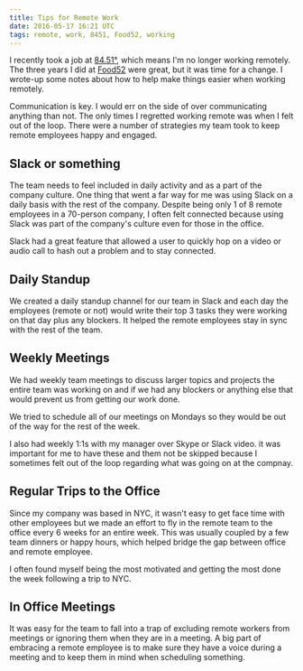 ```yaml
---
title: Tips for Remote Work
date: 2016-05-17 16:21 UTC
tags: remote, work, 8451, Food52, working
---
```


I recently took a job at [84.51°](http://8451.com/), which means I'm no longer working remotely. The three years I did at [Food52](http://food52.com) were great, but it was time for a change. I wrote-up some notes about how to help make things easier when working remotely.

Communication is key. I would err on the side of over communicating anything than not. The only times I  regretted working remote was when I felt out of the loop. There were a number of strategies my team took to keep remote employees happy and engaged.

## Slack or something
The team needs to feel included in daily activity and as a part of the company culture. One thing that went a far way for me was using Slack on a daily basis with the rest of the company. Despite being only 1 of 8 remote employees in a 70-person company, I often felt connected because using Slack was part of the company's culture even for those in the office.

Slack had a great feature that allowed a user to quickly hop on a video or audio call to hash out a problem and to stay connected.

## Daily Standup
We created a daily standup channel for our team in Slack and each day the employees (remote or not) would write their top 3 tasks they were working on that day plus any blockers. It helped the remote employees stay in sync with the rest of the team.

## Weekly Meetings
We had weekly team meetings to discuss larger topics and projects the entire team was working on and if we had any blockers or anything else that would prevent us from getting our work done.

We tried to schedule all of our meetings on Mondays so they would be out of the way for the rest of the week.

I also had weekly 1:1s with my manager over Skype or Slack video. it was important for me to have these and them not be skipped because I sometimes felt out of the loop regarding what was going on at the compnay.

## Regular Trips to the Office
Since my company was based in NYC, it wasn't easy to get face time with other employees but we made an effort to fly in the remote team to the office every 6 weeks for an entire week. This was usually coupled by a few team dinners or happy hours, which helped bridge the gap between office and remote employee.

I often found myself being the most motivated and getting the most done the week following a trip to NYC.

## In Office Meetings
It was easy for the team to fall into a trap of excluding remote workers from meetings or ignoring them when they are in a meeting. A big part of embracing a remote employee is to make sure they have a voice during a meeting and to keep them in mind when scheduling something.
